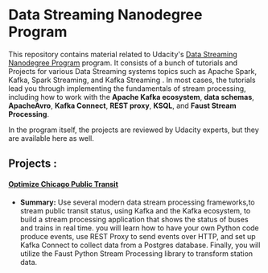  #  Data Streaming Nanodegree Program


This repository contains material related to Udacity's [Data Streaming Nanodegree Program](https://www.udacity.com/course/data-streaming-nanodegree--nd029) program. It consists of a bunch of tutorials and Projects for various Data Streaming systems topics such as Apache Spark, Kafka, Spark Streaming, and Kafka Streaming . 
In most cases, the tutorials lead you through implementing the fundamentals of stream processing, including how to work with the **Apache Kafka ecosystem**, **data schemas**, **ApacheAvro**, **Kafka Connect**, **REST proxy**, **KSQL**, and **Faust Stream Processing**.

In the program itself, the projects are reviewed by Udacity experts, but they are available here as well.




## Projects :
#### [Optimize Chicago Public Transit](https://github.com/Ahmed0028/Data-Streaming/blob/e19ec6b79ec38db9a2062c7f59403429e7255246/Program-projects/P1.%20Optimizing%20Public%20Transportation/README.md) 
- **Summary:** Use several modern data stream processing frameworks,to stream public transit status, using Kafka and the Kafka ecosystem, to build a stream processing application that shows the status of buses and trains in real time. you will learn how to have your own Python code produce events, use REST Proxy to send events over HTTP, and set up Kafka Connect to collect data from a Postgres database. Finally, you will utilize the Faust Python Stream Processing library to transform station data. 

